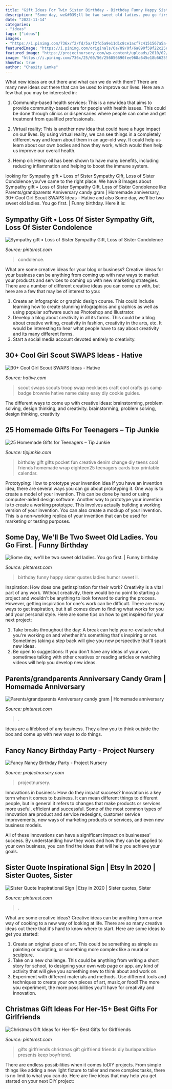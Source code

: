 ```yaml
---
title: "Gift Ideas For Twin Sister Birthday - Birthday Funny Happy Sister Quotes Ladies Humor Sweet Ll"
description: "Some day, we&#039;ll be two sweet old ladies. you go first."
date: "2022-11-14"
categories:
- "ideas"
tags: ["ideas"]
images:
- "https://i.pinimg.com/736x/f2/fd/5a/f2fd5a9e11d1c8ce1acf7c4151567a5a--happy-birthday-sister-funny-birthday.jpg"
featuredImage: "https://i.pinimg.com/originals/6a/89/0f/6a890f59f22c25e9dc8d2ecb3998961d.jpg"
featured_image: "https://projectnursery.com/wp-content/uploads/2010/02/595.jpg"
image: "https://i.pinimg.com/736x/25/60/56/256056690fee968a645e18b6625592cc.jpg"
ShowToc: true
author: "Chasity Lemke"
---
```



What new ideas are out there and what can we do with them?
There are many new ideas out there that can be used to improve our lives. Here are a few that you may be interested in:
1. Community-based health services: This is a new idea that aims to provide community-based care for people with health issues. This could be done through clinics or dispensaries where people can come and get treatment from qualified professionals.

2. Virtual reality: This is another new idea that could have a huge impact on our lives. By using virtual reality, we can see things in a completely different way and learn about them in an age-old way. It could help us learn about our own bodies and how they work, which would then help us improve our overall health.

3. Hemp oil: Hemp oil has been shown to have many benefits, including reducing inflammation and helping to boost the immune system.

	

		
looking for Sympathy gift • Loss of Sister Sympathy Gift, Loss of Sister Condolence you've came to the right place. We have 8 Images about Sympathy gift • Loss of Sister Sympathy Gift, Loss of Sister Condolence like Parents/grandparents Anniversary candy gram | Homemade anniversary, 30+ Cool Girl Scout SWAPS Ideas - Hative and also Some day, we&#039;ll be two sweet old ladies. You go first. | Funny birthday. Here it is:
		
    
## Sympathy Gift • Loss Of Sister Sympathy Gift, Loss Of Sister Condolence

<img loading=lazy src="https://i.pinimg.com/736x/7f/26/8b/7f268b373fc144ee2b997c8e0e9314c7.jpg" onerror="this.onerror=null;this.src='https://tse3.mm.bing.net/th?id=OIP.gCOmA7W7MAkLcqaKrFUvIQHaHa&amp;pid=15.1';" alt="Sympathy gift • Loss of Sister Sympathy Gift, Loss of Sister Condolence">

_Source: pinterest.com_

>condolence. 

	

What are some creative ideas for your blog or business?
Creative ideas for your business can be anything from coming up with new ways to market your products and services to coming up with new marketing strategies. There are a number of different creative ideas you can come up with, but here are a few that may be of interest to you: 
1) Create an infographic or graphic design course. This could include learning how to create stunning infographics and graphics as well as using popular software such as Photoshop and Illustrator. 
2) Develop a blog about creativity in all its forms. This could be a blog about creative writing, creativity in fashion, creativity in the arts, etc. It would be interesting to hear what people have to say about creativity and its many different forms. 
3) Start a social media account devoted entirely to creativity.

    
## 30+ Cool Girl Scout SWAPS Ideas - Hative

<img loading=lazy src="http://hative.com/wp-content/uploads/2014/03/girl-scout-swaps-ideas/13-troop-necklaces-girl-scout-swaps.jpg" onerror="this.onerror=null;this.src='https://tse4.mm.bing.net/th?id=OIP.lG-xGAPb1MoHzTXFi6kv8AHaJ4&amp;pid=15.1';" alt="30+ Cool Girl Scout SWAPS Ideas - Hative">

_Source: hative.com_

>scout swaps scouts troop swap necklaces craft cool crafts gs camp badge brownie hative name daisy easy diy cookie guides. 

	

The different ways to come up with creative ideas: brainstorming, problem solving, design thinking, and creativity.
brainstorming, problem solving, design thinking, creativity

    
## 25 Homemade Gifts For Teenagers – Tip Junkie

<img loading=lazy src="https://cdn.tipjunkie.com/wp-content/uploads/cache/00/ec/00ecdb8dc453d693943257705786de87.jpg" onerror="this.onerror=null;this.src='https://tse4.mm.bing.net/th?id=OIP.eubHu5JRUW_MhH7v-jNx3gHaLH&amp;pid=15.1';" alt="25 Homemade Gifts for Teenagers – Tip Junkie">

_Source: tipjunkie.com_

>birthday gift gifts pocket fun creative denim change diy teens cool friends homemade wrap eighteen25 teenagers cards box printable calendar. 

	

Prototyping: How to prototype your invention idea
If you have an invention idea, there are several ways you can go about prototyping it. One way is to create a model of your invention. This can be done by hand or using computer-aided design software. Another way to prototype your invention is to create a working prototype. This involves actually building a working version of your invention. You can also create a mockup of your invention. This is a non-working replica of your invention that can be used for marketing or testing purposes.

    
## Some Day, We&#039;ll Be Two Sweet Old Ladies. You Go First. | Funny Birthday

<img loading=lazy src="https://i.pinimg.com/736x/f2/fd/5a/f2fd5a9e11d1c8ce1acf7c4151567a5a--happy-birthday-sister-funny-birthday.jpg" onerror="this.onerror=null;this.src='https://tse4.mm.bing.net/th?id=OIP.gnrzUfSwPqMHeuxfSizeQwHaKG&amp;pid=15.1';" alt="Some day, we&#039;ll be two sweet old ladies. You go first. | Funny birthday">

_Source: pinterest.com_

>birthday funny happy sister quotes ladies humor sweet ll. 

	

Inspiration: How does one getInspiration for their work?
Creativity is a vital part of any work. Without creativity, there would be no point to starting a project and wouldn't be anything to look forward to during the process. However, getting inspiration for one's work can be difficult. There are many ways to get inspiration, but it all comes down to finding what works for you and your personal style. Here are some tips on how to get inspired for your next project: 
1) Take breaks throughout the day: A break can help you re-evaluate what you're working on and whether it's something that's inspiring or not. Sometimes taking a step back will give you new perspective that'll spark new ideas. 
2) Be open to suggestions: If you don't have any ideas of your own, sometimes talking with other creatives or reading articles or watching videos will help you develop new ideas.

    
## Parents/grandparents Anniversary Candy Gram | Homemade Anniversary

<img loading=lazy src="https://i.pinimg.com/736x/b7/72/66/b77266b5db59bd79b660ac4cd3654d42.jpg" onerror="this.onerror=null;this.src='https://tse1.mm.bing.net/th?id=OIP.Lmnk9_5rGTgMqmTggV3k2QHaKi&amp;pid=15.1';" alt="Parents/grandparents Anniversary candy gram | Homemade anniversary">

_Source: pinterest.com_

>. 

	

Ideas are a lifeblood of any business. They allow you to think outside the box and come up with new ways to do things.

    
## Fancy Nancy Birthday Party - Project Nursery

<img loading=lazy src="https://projectnursery.com/wp-content/uploads/2010/02/595.jpg" onerror="this.onerror=null;this.src='https://tse4.mm.bing.net/th?id=OIP.3j1zlIG75L2AOJ46YIeQnAHaLH&amp;pid=15.1';" alt="Fancy Nancy Birthday Party - Project Nursery">

_Source: projectnursery.com_

>projectnursery. 

	

Innovations in business: How do they impact success?
Innovation is a key term when it comes to business. It can mean different things to different people, but in general it refers to changes that make products or services more useful, efficient and successful.
Some of the most common types of innovation are product and service redesigns, customer service improvements, new ways of marketing products or services, and even new business models.

All of these innovations can have a significant impact on businesses' success. By understanding how they work and how they can be applied to your own business, you can find the ideas that will help you achieve your goals.

    
## Sister Quote Inspirational Sign | Etsy In 2020 | Sister Quotes, Sister

<img loading=lazy src="https://i.pinimg.com/originals/6a/89/0f/6a890f59f22c25e9dc8d2ecb3998961d.jpg" onerror="this.onerror=null;this.src='https://tse2.mm.bing.net/th?id=OIP.XQr2jN_zZnon7UyEaHKcIQHaJ4&amp;pid=15.1';" alt="Sister Quote Inspirational Sign | Etsy in 2020 | Sister quotes, Sister">

_Source: pinterest.com_

>. 

	

What are some creative ideas?
Creative ideas can be anything from a new way of cooking to a new way of looking at life. There are so many creative ideas out there that it's hard to know where to start. Here are some ideas to get you started: 
1. Create an original piece of art. This could be something as simple as painting or sculpting, or something more complex like a mural or sculpture. 
2. Take on a new challenge. This could be anything from writing a short story for school, to designing your own web page or app. any kind of activity that will give you something new to think about and work on. 
3. Experiment with different materials and methods. Use different tools and techniques to create your own pieces of art, music,or food! The more you experiment, the more possibilities you'll have for creativity and innovation.

    
## Christmas Gift Ideas For Her-15+ Best Gifts For Girlfriends

<img loading=lazy src="https://i.pinimg.com/736x/25/60/56/256056690fee968a645e18b6625592cc.jpg" onerror="this.onerror=null;this.src='https://tse2.mm.bing.net/th?id=OIP.vhjeQm2p_432qXHH4EW3ugHaSI&amp;pid=15.1';" alt="Christmas Gift Ideas for Her-15+ Best Gifts for Girlfriends">

_Source: pinterest.com_

>gifts girlfriends christmas gift girlfriend friends diy burlapandblue presents keep boyfriend. 

	

There are endless possibilities when it comes toDIY projects. From simple things like adding a new light fixture to taller and more complex tasks, there is no limit to what you can do. Here are five ideas that may help you get started on your next DIY project: 

